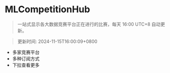 # MLCompetitionHub

> 一站式显示各大数据竞赛平台正在进行的比赛，每天 16:00 UTC+8 自动更新。
  
> 更新时间: 2024-11-15T16:00:09+0800 

* 多家竞赛平台
* 多种订阅方式
* 下拉查看更多